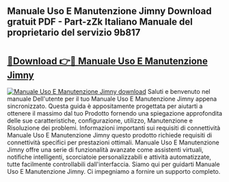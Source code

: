 ## Manuale Uso E Manutenzione Jimny Download gratuit PDF - Part-zZk Italiano Manuale del proprietario del servizio 9b817

# <h2><a href="http://dfcq4bq.blite.top/?on=Manuale+Uso+E+Manutenzione+Jimny">🔗Download 👉🔴 Manuale Uso E Manutenzione Jimny</a></h2>

[![Manuale Uso E Manutenzione Jimny download](https://i.imgur.com/lujVjoI.png)](http://dfcq4bq.blite.top/?on=Manuale+Uso+E+Manutenzione+Jimny)
Saluti e benvenuto nel manuale Dell'utente per il tuo Manuale Uso E Manutenzione Jimny appena sincronizzato. Questa guida è appositamente progettata per aiutarti a ottenere il massimo dal tuo Prodotto fornendo una spiegazione approfondita delle sue caratteristiche, configurazione, utilizzo, Manutenzione e Risoluzione dei problemi. Informazioni importanti sui requisiti di connettività Manuale Uso E Manutenzione Jimny questo prodotto richiede requisiti di connettività specifici per prestazioni ottimali. Manuale Uso E Manutenzione Jimny offre una serie di funzionalità avanzate come assistenti virtuali, notifiche intelligenti, scorciatoie personalizzabili e attività automatizzate, tutte facilmente controllabili dall'interfaccia. Siamo qui per guidarti Manuale Uso E Manutenzione Jimny. Ci impegniamo a fornire un supporto completo.
